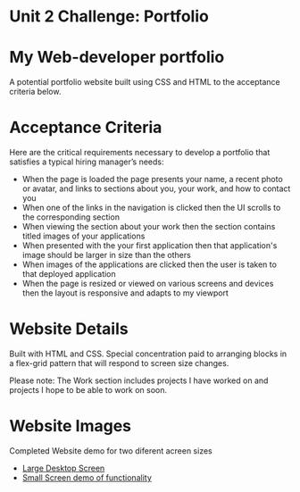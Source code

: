 # Unit 2 Challenge: Portfolio

# My Web-developer portfolio 

A potential portfolio website built using CSS and HTML to the acceptance criteria below.

# Acceptance Criteria

Here are the critical requirements necessary to develop a portfolio that satisfies a typical hiring manager’s needs:

* When the page is loaded the page presents your name, a recent photo or avatar, and links to sections about you, your work, and how to contact you
* When one of the links in the navigation is clicked then the UI scrolls to the corresponding section
* When viewing the section about your work then the section contains titled images of your applications
* When presented with the your first application then that application's image should be larger in size than the others
* When images of the applications are clicked then the user is taken to that deployed application
* When the page is resized or viewed on various screens and devices then the layout is responsive and adapts to my viewport

# Website Details
Built with HTML and CSS. Special concentration paid to arranging blocks in a flex-grid pattern that will respond to screen size changes. 

Please note: The Work section includes projects I have worked on and projects I hope to be able to work on soon. 

# Website Images
Completed Website demo for two diferent acreen sizes
- [Large Desktop Screen](./complete%20website/Portfolio%20-%20desktop%20version.png)
- [Small Screen demo of functionality](./complete%20website/Gigi's%20Web%20Developer%20Portfolio%20Small%20Screen%20demo.gif)

